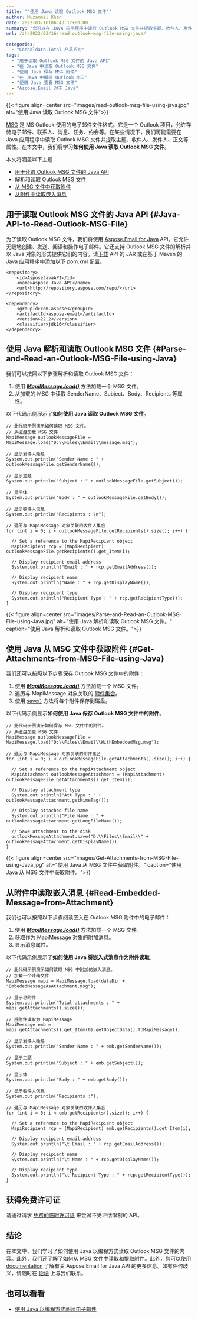 ```yaml
---
title: "'使用 Java 读取 Outlook MSG 文件'"
author: Muzammil Khan
date: 2022-03-16T06:43:17+00:00
summary: "您可以在 Java 应用程序中读取 Outlook MSG 文件并提取主题、收件人、发件人、正文等属性。在本文中，您将学习**如何使用 Java 读取 Outlook MSG 文件**。"
url: /zh/2022/03/16/read-outlook-msg-file-using-java/

categories:
  - "Conholdate.Total 产品系列"
tags:
  - "用于读取 Outlook MSG 文件的 Java API"
  - "在 Java 中读取 Outlook MSG 文件"
  - "使用 Java 保存 MSG 附件"
  - "在 Java 中解析 Outlook MSG"
  - "使用 Java 查看 MSG 文件"
  - "Aspose.Email 对于 Java"
---
```


{{< figure align=center src="images/read-outlook-msg-file-using-java.jpg" alt="使用 Java 读取 Outlook MSG 文件">}}
 
[MSG][1] 是 MS Outlook 使用的电子邮件文件格式。它是一个 Outlook 项目，允许存储电子邮件、联系人、消息、任务、约会等。在某些情况下，我们可能需要在 Java 应用程序中读取 Outlook MSG 文件并提取主题、收件人、发件人、正文等属性。在本文中，我们将学习**如何使用 Java 读取 Outlook MSG 文件**。

本文将涵盖以下主题：

  * [用于读取 Outlook MSG 文件的 Java API][2]
  * [解析和读取 Outlook MSG 文件][3]
  * [从 MSG 文件中获取附件][4]
  * [从附件中读取嵌入消息][5]

## 用于读取 Outlook MSG 文件的 Java API {#Java-API-to-Read-Outlook-MSG-File}

为了读取 Outlook MSG 文件，我们将使用 [Aspose.Email for Java][6] API。它允许无缝地创建、发送、阅读和操作电子邮件。它还支持 Outlook MSG 文件的解析并以 Java 对象的形式提供它们的内容。请[下载][7] API 的 JAR 或在基于 Maven 的 Java 应用程序中添加以下 pom.xml 配置。

```
<repository>
    <id>AsposeJavaAPI</id>
    <name>Aspose Java API</name>
    <url>http://repository.aspose.com/repo/</url>
</repository>
```

```
<dependency>
    <groupId>com.aspose</groupId>
    <artifactId>aspose-email</artifactId>
    <version>22.2</version>
    <classifier>jdk16</classifier>
</dependency>
```
## 使用 Java 解析和读取 Outlook MSG 文件 {#Parse-and-Read-an-Outlook-MSG-File-using-Java}

我们可以按照以下步骤解析和读取 Outlook MSG 文件：

  1. 使用 _**[MapiMessage.load()][8]**_ 方法加载一个 MSG 文件。
  2. 从加载的 MSG 中读取 SenderName、Subject、Body、Recipients 等属性。

以下代码示例展示了**如何使用 Java 读取 Outlook MSG 文件**。

```
// 此代码示例演示如何读取 MSG 文件。
// 从磁盘加载 MSG 文件
MapiMessage outlookMessageFile = MapiMessage.load("D:\\Files\\Email\\message.msg");

// 显示发件人姓名
System.out.println("Sender Name : " + outlookMessageFile.getSenderName());

// 显示主题
System.out.println("Subject : " + outlookMessageFile.getSubject());

// 显示体
System.out.println("Body : " + outlookMessageFile.getBody());

// 显示收件人信息
System.out.println("Recipients : \n");

// 遍历与 MapiMessage 对象关联的收件人集合
for (int i = 0; i < outlookMessageFile.getRecipients().size(); i++) {
  
  // Set a reference to the MapiRecipient object
  MapiRecipient rcp = (MapiRecipient) outlookMessageFile.getRecipients().get_Item(i);
  
  // Display recipient email address
  System.out.println("Email : " + rcp.getEmailAddress());
  
  // Display recipient name
  System.out.println("Name : " + rcp.getDisplayName());
  
  // Display recipient type
  System.out.println("Recipient Type : " + rcp.getRecipientType());
}
```

{{< figure align=center src="images/Parse-and-Read-an-Outlook-MSG-File-using-Java.jpg" alt="使用 Java 解析和读取 Outlook MSG 文件。" caption="使用 Java 解析和读取 Outlook MSG 文件。">}}

## 使用 Java 从 MSG 文件中获取附件 {#Get-Attachments-from-MSG-File-using-Java}

我们还可以按照以下步骤保存 Outlook MSG 文件中的附件：

  1. 使用 _**[MapiMessage.load()][8]**_ 方法加载一个 MSG 文件。
  2. 遍历与 MapiMessage 对象关联的 [附件集合][9]。
  3. 使用 [save()][10] 方法将每个附件保存到磁盘。

以下代码示例显示**如何使用 Java 保存 Outlook MSG 文件中的附件**。

```
// 此代码示例演示如何保存 MSG 文件中的附件。
// 从磁盘加载 MSG 文件
MapiMessage outlookMessageFile = MapiMessage.load("D:\\Files\\Email\\WithEmbeddedMsg.msg");

// 遍历与 MapiMessage 对象关联的附件集合
for (int i = 0; i < outlookMessageFile.getAttachments().size(); i++) {
  
  // Set a reference to the MapiAttachment object
  MapiAttachment outlookMessageAttachment = (MapiAttachment) outlookMessageFile.getAttachments().get_Item(i);
  
  // Display attachment type
  System.out.println("Att Type : " + outlookMessageAttachment.getMimeTag());
  
  // Display attached file name
  System.out.println("File Name : " + outlookMessageAttachment.getLongFileName());
  
  // Save attachment to the disk
  outlookMessageAttachment.save("D:\\Files\\Email\\" + outlookMessageAttachment.getDisplayName());
}
```

{{< figure align=center src="images/Get-Attachments-from-MSG-File-using-Java.jpg" alt="使用 Java 从 MSG 文件中获取附件。" caption="使用 Java 从 MSG 文件中获取附件。">}}

## 从附件中读取嵌入消息 {#Read-Embedded-Message-from-Attachment}

我们也可以按照以下步骤阅读嵌入在 Outlook MSG 附件中的电子邮件：

  1. 使用 _**[MapiMessage.load()][8]**_ 方法加载一个 MSG 文件。
  2. 获取作为 MapiMessage 对象的附加消息。
  3. 显示消息属性。

以下代码示例展示了**如何使用 Java 将嵌入式消息作为附件读取**。

```
// 此代码示例演示如何读取 MSG 中附加的嵌入消息。
// 加载一个味精文件
MapiMessage mapi = MapiMessage.load(dataDir + "EmbededMessageAsAttachment.msg");

// 显示总附件
System.out.println("Total attachments : " + mapi.getAttachments().size());

// 将附件读取为 MapiMessage
MapiMessage emb = mapi.getAttachments().get_Item(0).getObjectData().toMapiMessage();

// 显示发件人姓名
System.out.println("Sender Name : " + emb.getSenderName());

// 显示主题
System.out.println("Subject : " + emb.getSubject());

// 显示体
System.out.println("Body : " + emb.getBody());

// 显示收件人信息
System.out.println("Recipients :");

// 遍历与 MapiMessage 对象关联的收件人集合
for (int i = 0; i < emb.getRecipients().size(); i++) {
  
  // Set a reference to the MapiRecipient object
  MapiRecipient rcp = (MapiRecipient) emb.getRecipients().get_Item(i);
  
  // Display recipient email address
  System.out.println("\t Email : " + rcp.getEmailAddress());
  
  // Display recipient name
  System.out.println("\t Name : " + rcp.getDisplayName());
  
  // Display recipient type
  System.out.println("\t Recipient Type : " + rcp.getRecipientType());
}
```

## 获得免费许可证

请通过请求 [免费的临时许可证][11] 来尝试不受评估限制的 API。

## 结论

在本文中，我们学习了如何使用 Java 以编程方式读取 Outlook MSG 文件的内容。此外，我们还了解了如何从 MSG 文件中读取和提取附件。此外，您可以使用 [documentation][12] 了解有关 Aspose.Email for Java API 的更多信息。如有任何歧义，请随时在 [论坛][13] 上与我们联系。

## 也可以看看

  * [使用 Java 以编程方式阅读电子邮件][14]

  [1]: https://docs.fileformat.com/email/msg/
  [2]: #Java-API-to-Read-Outlook-MSG-File
  [3]: #Parse-and-Read-an-Outlook-MSG-File-using-Java
  [4]: #Get-Attachments-from-MSG-File-using-Java
  [5]: #Read-Embedded-Message-from-Attachment
  [6]: https://products.aspose.com/email/java/
  [7]: https://downloads.aspose.com/email/java
  [8]: https://apireference.aspose.com/email/java/com.aspose.email/MapiMessage#load(java.lang.String)
  [9]: https://apireference.aspose.com/email//java/com.aspose.email/mapiattachmentCollection
  [10]: https://apireference.aspose.com/email/java/com.aspose.email/MapiAttachment#save(java.lang.String)
  [11]: https://purchase.conholdate.com/temporary-license
  [12]: https://docs.aspose.com/email/java/
  [13]: https://forum.aspose.com/c/email/12
  [14]: https://blog.aspose.com/2021/04/12/read-email-messages-programmatically-using-java/
